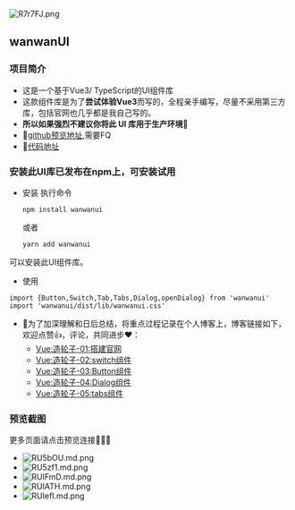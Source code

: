 ![R7r7FJ.png](https://z3.ax1x.com/2021/07/07/R7r7FJ.png)
## wanwanUI
### 项目简介
* 这是一个基于Vue3/ TypeScript的UI组件库
* 这款组件库是为了**尝试体验Vue3**而写的，全程亲手编写，尽量不采用第三方库，包括官网也几乎都是我自己写的。
* **所以如果强烈不建议你将此 UI 库用于生产环境**🤞
* 🔗[github预览地址](https://wantingjun.github.io/UI-website/#/),需要FQ
* 🔗[代码地址](https://github.com/wantingjun/Vue3-UI)
### 安装此UI库已发布在npm上，可安装试用
 * 安装
 执行命令  
  
    ```
    npm install wanwanui
    ```
    
    或者  
    
    ```
    yarn add wanwanui
    ```  
    
可以安装此UI组件库。
* 使用
```
import {Button,Switch,Tab,Tabs,Dialog,openDialog} from 'wanwanui'
import 'wanwanui/dist/lib/wanwanui.css'
```
* 📖为了加深理解和日后总结，将重点过程记录在个人博客上，博客链接如下，欢迎点赞👍，评论，共同进步❤️：
    * [Vue:造轮子-01:搭建官网](https://juejin.cn/post/6973487980082151454)
    * [Vue:造轮子-02:switch组件](https://juejin.cn/post/6973489717002108941)
    * [Vue:造轮子-03:Button组件](https://juejin.cn/post/6973494229448261663)
    * [Vue:造轮子-04:Dialog组件](https://juejin.cn/post/6978849232102883341/)
    * [Vue:造轮子-05:tabs组件](https://juejin.cn/post/6978849927321518087/)
### 预览截图
更多页面请点击预览连接💖💖💖
* ![RU5bOU.md.png](https://z3.ax1x.com/2021/06/29/RU5bOU.md.png)
* ![RU5zf1.md.png](https://z3.ax1x.com/2021/06/29/RU5zf1.md.png)
* ![RUIFmD.md.png](https://z3.ax1x.com/2021/06/29/RUIFmD.md.png)
* ![RUIATH.md.png](https://z3.ax1x.com/2021/06/29/RUIATH.md.png)
* ![RUIefI.md.png](https://z3.ax1x.com/2021/06/29/RUIefI.md.png)
